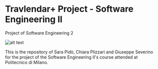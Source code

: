 #  Travlendar+ Project - Software Engineering II
Project of Software Engineering 2

![alt text](https://i.imgur.com/JgV9gkR.png)

This is the repository of Sara Pidò, Chiara Plizzari and Giuseppe Severino for the project of the Software Engineering II's course attended at Politecnico di Milano.
